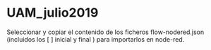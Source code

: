 # UAM_julio2019

Seleccionar y copiar el contenido de los ficheros flow-nodered.json (incluidos los [ ] inicial y final ) para importarlos en node-red.



